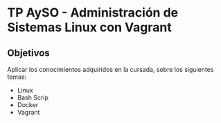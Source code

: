 # TP AySO - Administración de Sistemas Linux con Vagrant

## Objetivos 
Aplicar los conocimientos adquiridos en la cursada, sobre los siguientes temas:
- Linux
- Bash Scrip
- Docker
- Vagrant
